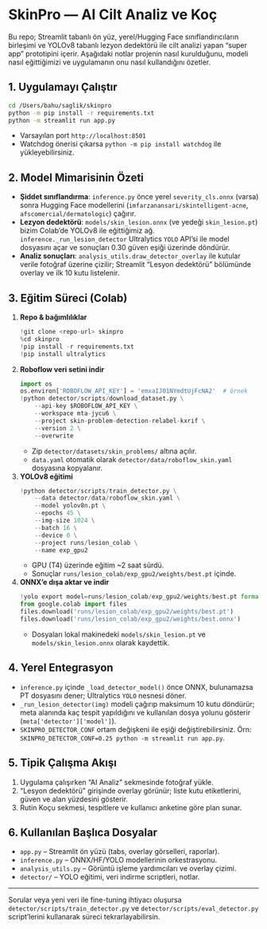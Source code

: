 # SkinPro — AI Cilt Analiz ve Koç

Bu repo; Streamlit tabanlı ön yüz, yerel/Hugging Face sınıflandırıcıların birleşimi ve YOLOv8 tabanlı lezyon dedektörü ile cilt analizi yapan “super app” prototipini içerir. Aşağıdaki notlar projenin nasıl kurulduğunu, modeli nasıl eğittiğimizi ve uygulamanın onu nasıl kullandığını özetler.

## 1. Uygulamayı Çalıştır
```bash
cd /Users/bahu/saglik/skinpro
python -m pip install -r requirements.txt
python -m streamlit run app.py
```
- Varsayılan port `http://localhost:8501`
- Watchdog önerisi çıkarsa `python -m pip install watchdog` ile yükleyebilirsiniz.

## 2. Model Mimarisinin Özeti
- **Şiddet sınıflandırma**: `inference.py` önce yerel `severity_cls.onnx` (varsa) sonra Hugging Face modellerini (`imfarzanansari/skintelligent-acne`, `afscomercial/dermatologic`) çağırır.
- **Lezyon dedektörü**: `models/skin_lesion.onnx` (ve yedeği `skin_lesion.pt`) bizim Colab’de YOLOv8 ile eğittiğimiz ağ. `inference._run_lesion_detector` Ultralytics `YOLO` API’si ile model dosyasını açar ve sonuçları 0.30 güven eşiği üzerinde döndürür.
- **Analiz sonuçları**: `analysis_utils.draw_detector_overlay` ile kutular verile fotoğraf üzerine çizilir; Streamlit “Lesyon dedektörü” bölümünde overlay ve ilk 10 kutu listelenir.

## 3. Eğitim Süreci (Colab)
1. **Repo & bağımlılıklar**
   ```python
   !git clone <repo-url> skinpro
   %cd skinpro
   !pip install -r requirements.txt
   !pip install ultralytics
   ```
2. **Roboflow veri setini indir**
   ```python
   import os
   os.environ['ROBOFLOW_API_KEY'] = 'emxaIJ01NYmdtUjFcNA2'  # örnek
   !python detector/scripts/download_dataset.py \
       --api-key $ROBOFLOW_API_KEY \
       --workspace mta-jycu6 \
       --project skin-problem-detection-relabel-kxrif \
       --version 2 \
       --overwrite
   ```
   - Zip `detector/datasets/skin_problems/` altına açılır.
   - `data.yaml` otomatik olarak `detector/data/roboflow_skin.yaml` dosyasına kopyalanır.
3. **YOLOv8 eğitimi**
   ```python
   !python detector/scripts/train_detector.py \
       --data detector/data/roboflow_skin.yaml \
       --model yolov8n.pt \
       --epochs 45 \
       --img-size 1024 \
       --batch 16 \
       --device 0 \
       --project runs/lesion_colab \
       --name exp_gpu2
   ```
   - GPU (T4) üzerinde eğitim ~2 saat sürdü.
   - Sonuçlar `runs/lesion_colab/exp_gpu2/weights/best.pt` içinde.
4. **ONNX’e dışa aktar ve indir**
   ```python
   !yolo export model=runs/lesion_colab/exp_gpu2/weights/best.pt format=onnx imgsz=1024
   from google.colab import files
   files.download('runs/lesion_colab/exp_gpu2/weights/best.pt')
   files.download('runs/lesion_colab/exp_gpu2/weights/best.onnx')
   ```
   - Dosyaları lokal makinedeki `models/skin_lesion.pt` ve `models/skin_lesion.onnx` olarak kaydettik.

## 4. Yerel Entegrasyon
- `inference.py` içinde `_load_detector_model()` önce ONNX, bulunamazsa PT dosyasını dener; Ultralytics `YOLO` nesnesi döner.
- `_run_lesion_detector(img)` modeli çağırıp maksimum 10 kutu döndürür; meta alanında kaç tespit yapıldığını ve kullanılan dosya yolunu gösterir (`meta['detector']['model']`).
- `SKINPRO_DETECTOR_CONF` ortam değişkeni ile eşiği değiştirebilirsiniz. Örn: `SKINPRO_DETECTOR_CONF=0.25 python -m streamlit run app.py`.

## 5. Tipik Çalışma Akışı
1. Uygulama çalışırken “AI Analiz” sekmesinde fotoğraf yükle.
2. “Lesyon dedektörü” girişinde overlay görünür; liste kutu etiketlerini, güven ve alan yüzdesini gösterir.
3. Rutin Koçu sekmesi, tespitlere ve kullanıcı anketine göre plan sunar.

## 6. Kullanılan Başlıca Dosyalar
- `app.py` – Streamlit ön yüzü (tabs, overlay görselleri, raporlar).
- `inference.py` – ONNX/HF/YOLO modellerinin orkestrasyonu.
- `analysis_utils.py` – Görüntü işleme yardımcıları ve overlay çizimi.
- `detector/` – YOLO eğitimi, veri indirme scriptleri, notlar.

---
Sorular veya yeni veri ile fine-tuning ihtiyacı oluşursa `detector/scripts/train_detector.py` ve `detector/scripts/eval_detector.py` script’lerini kullanarak süreci tekrarlayabilirsin.
